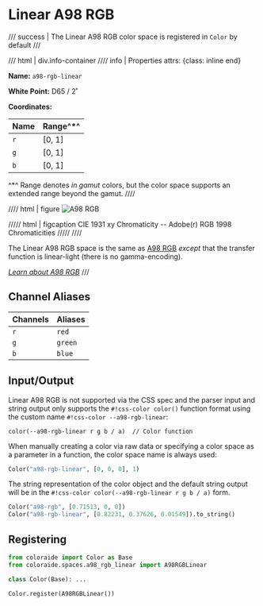 # Linear A98 RGB

/// success | The Linear A98 RGB color space is registered in `Color` by default
///

/// html | div.info-container
//// info | Properties
    attrs: {class: inline end}

**Name:** `a98-rgb-linear`

**White Point:** D65 / 2˚

**Coordinates:**

Name | Range^\*^
---- | -----
`r`  | [0, 1]
`g`  | [0, 1]
`b`  | [0, 1]

^\*^ Range denotes _in gamut_ colors, but the color space supports an extended range beyond the gamut.
////

//// html | figure
![A98 RGB](../images/a98-rgb.png)

///// html | figcaption
CIE 1931 xy Chromaticity -- Adobe(r) RGB 1998 Chromaticities
/////
////

The Linear A98 RGB space is the same as [A98 RGB](./a98_rgb.md) *except* that the transfer function is linear-light
(there is no gamma-encoding).

_[Learn about A98 RGB](https://en.wikipedia.org/wiki/Adobe_RGB_color_space)_
///

## Channel Aliases

Channels | Aliases
-------- | -------
`r`      | `red`
`g`      | `green`
`b`      | `blue`

## Input/Output

Linear A98 RGB is not supported via the CSS spec and the parser input and string output only supports the
`#!css-color color()` function format using the custom name `#!css-color --a98-rgb-linear`:

```css-color
color(--a98-rgb-linear r g b / a)  // Color function
```

When manually creating a color via raw data or specifying a color space as a parameter in a function, the color
space name is always used:

```py
Color("a98-rgb-linear", [0, 0, 0], 1)
```

The string representation of the color object and the default string output will be in the
`#!css-color color(--a98-rgb-linear r g b / a)` form.

```py play
Color("a98-rgb", [0.71513, 0, 0])
Color("a98-rgb-linear", [0.82231, 0.37626, 0.01549]).to_string()
```

## Registering

```py
from coloraide import Color as Base
from coloraide.spaces.a98_rgb_linear import A98RGBLinear

class Color(Base): ...

Color.register(A98RGBLinear())
```
